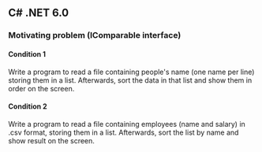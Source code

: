 ## C# .NET 6.0 

### Motivating problem (IComparable interface)

#### Condition 1

Write a program to read a file containing people's name (one name per line) storing them in a list. Afterwards, sort the data in that list and show them in order on the screen.


#### Condition 2

Write a program to read a file containing employees (name and salary) in .csv format, storing them in a list. Afterwards, sort the list by name and show result on the screen.